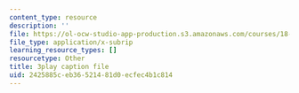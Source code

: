 ```yaml
---
content_type: resource
description: ''
file: https://ol-ocw-studio-app-production.s3.amazonaws.com/courses/18-01sc-single-variable-calculus-fall-2010/2425885ceb36521481d0ecfec4b1c814_kCPVBl953eY.vtt
file_type: application/x-subrip
learning_resource_types: []
resourcetype: Other
title: 3play caption file
uid: 2425885c-eb36-5214-81d0-ecfec4b1c814
---
```


